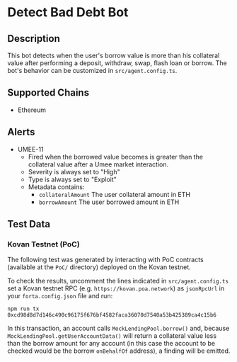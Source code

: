 # Detect Bad Debt Bot

## Description

This bot detects when the user's borrow value is more than his collateral value after performing a deposit, withdraw, swap, flash loan or borrow. The bot's behavior can be customized in `src/agent.config.ts`.

## Supported Chains

- Ethereum

## Alerts

- UMEE-11
  - Fired when the borrowed value becomes is greater than the collateral value after a Umee market interaction.
  - Severity is always set to "High"
  - Type is always set to "Exploit"
  - Metadata contains:
    -  `collateralAmount` The user collateral amount in ETH
    -  `borrowAmount` The user borrowed amount in ETH

## Test Data

### Kovan Testnet (PoC)

The following test was generated by interacting with PoC contracts (available at the `PoC/` directory) deployed on the Kovan testnet.

To check the results, uncomment the lines indicated in `src/agent.config.ts` set a Kovan testnet RPC (e.g. `https://kovan.poa.network`) as `jsonRpcUrl` in your `forta.config.json` file and run:

```
npm run tx 0xcd98d8d7d146c490c96175f676bf4582faca36070d7540a53b425389ca4c15b6
```

In this transaction, an account calls `MockLendingPool.borrow()` and, because `MockLendingPool.getUserAccountData()` will return a collateral value less than the borrow amount for any account (in this case the account to be checked would be the borrow `onBehalfOf` address), a finding will be emitted.